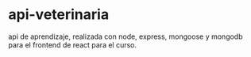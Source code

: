 # api-veterinaria
api de aprendizaje, realizada con node, express, mongoose y mongodb para el frontend de react para el curso.
